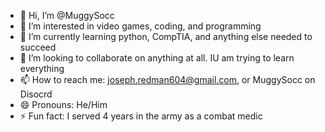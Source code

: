 - 👋 Hi, I’m @MuggySocc
- 👀 I’m interested in video games, coding, and programming
- 🌱 I’m currently learning python, CompTIA, and anything else needed to succeed
- 💞️ I’m looking to collaborate on anything at all. IU am trying to learn everything
- 📫 How to reach me: joseph.redman604@gmail.com, or MuggySocc on Disocrd
- 😄 Pronouns: He/Him
- ⚡ Fun fact: I served 4 years in the army as a combat medic

<!---
MuggySocc/MuggySocc is a ✨ special ✨ repository because its `README.md` (this file) appears on your GitHub profile.
You can click the Preview link to take a look at your changes.
--->

